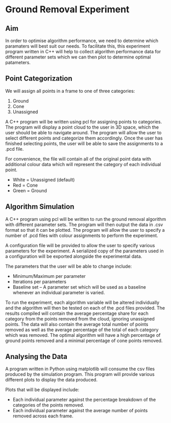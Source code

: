 # Ground Removal Experiment

## Aim

In order to optimise algorithm performance, we need to determine which paramaters will best suit our needs. To facilitate this, this experiment program written in C++ will help to collect algorithm performance data for different parameter sets which we can then plot to determine optimal patameters.

## Point Categorization

We will assign all points in a frame to one of three categories:

1. Ground
2. Cone
3. Unassigned

A C++ program will be written using pcl for assigning points to categories. The program will display a point cloud to the user in 3D space, which the user should be able to navigate around. The program will allow the user to select different points and categorize them accordingly. Once the user has finished selecting points, the user will be able to save the assignments to a .pcd file.

For convenience, the file will contain all of the original point data with additional colour data which will represent the category of each individual point.

- White = Unassigned (default)
- Red = Cone
- Green = Ground

## Algorithm Simulation

A C++ program using pcl will be written to run the ground removal algorithm with different parameter sets. The program will then output the data in .csv format so that it can be plotted. The program will allow the user to specify a number of .pcd files with colour assignments to perform the experiment.

A configuration file will be provided to allow the user to specify various parameters for the experiment. A serialized copy of the parameters used in a configuration will be exported alongside the experimental data.

The parameters that the user will be able to change include:

- Minimum/Maximum per parameter
- Iterations per parameters
- Baseline set – A parameter set which will be used as a baseline whenever an individual parameter is varied.

To run the experiment, each algorithm variable will be altered individually and the algorithm will then be tested on each of the .pcd files provided. The results compiled will contain the average percentage share for each category from the points removed from the cloud, ignoring unassigned points. The data will also contain the average total number of points removed as well as the average percentage of the total of each category which was removed. The optimal algorithm will have a high percentage of ground points removed and a minimal percentage of cone points removed.

## Analysing the Data

A program written in Python using matplotlib will consume the csv files produced by the simulation program. This program will provide various different plots to display the data produced.

Plots that will be displayed include:

- Each individual parameter against the percentage breakdown of the categories of the points removed.
- Each individual parameter against the average number of points removed across each frame.
